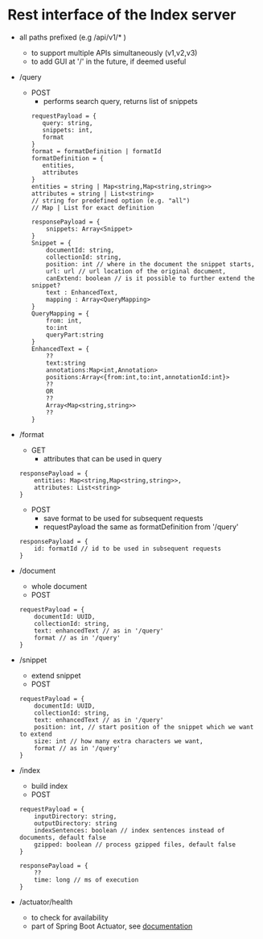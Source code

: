 # Rest interface of the Index server

* all paths prefixed (e.g /api/v1/* )
    * to support multiple APIs simultaneously (v1,v2,v3)
    * to add GUI at '/' in the future, if deemed useful

* /query
     * POST
        * performs search query, returns list of snippets
        ```
        requestPayload = {
           query: string,
           snippets: int,
           format
        }
        format = formatDefinition | formatId
        formatDefinition = {
           entities,
           attributes
        }
        entities = string | Map<string,Map<string,string>>
        attributes = string | List<string>
        // string for predefined option (e.g. "all")
        // Map | List for exact definition
        ```
        ```
        responsePayload = {
            snippets: Array<Snippet>
        }
        Snippet = {
            documentId: string,
            collectionId: string,
            position: int // where in the document the snippet starts,
            url: url // url location of the original document,
            canExtend: boolean // is it possible to further extend the snippet?
            text : EnhancedText,
            mapping : Array<QueryMapping>
        } 
        QueryMapping = {
            from: int,
            to:int
            queryPart:string
        }
        EnhancedText = {
            ??
            text:string
            annotations:Map<int,Annotation>
            positions:Array<{from:int,to:int,annotationId:int}>
            ??
            OR
            ??
            Array<Map<string,string>>
            ??
        }
        ```
* /format
    * GET
        * attributes that can be used in query
    ```
    responsePayload = {
        entities: Map<string,Map<string,string>>,
        attributes: List<string> 
    }
    ```  
    * POST
       * save format to be used for subsequent requests
       * requestPayload the same as formatDefinition from '/query'
    ```
    responsePayload = {
        id: formatId // id to be used in subsequent requests
    }
    ```
* /document
    * whole document
    * POST 
    ```
    requestPayload = {
        documentId: UUID,
        collectionId: string,
        text: enhancedText // as in '/query'
        format // as in '/query'    
    }
    ```
* /snippet
    * extend snippet
    * POST
    ```
    requestPayload = {
        documentId: UUID,
        collectionId: string,
        text: enhancedText // as in '/query'
        position: int, // start position of the snippet which we want to extend
        size: int // how many extra characters we want,
        format // as in '/query'
    }
    ```
 * /index
    * build index
    * POST
    ```
    requestPayload = {
        inputDirectory: string,
        outputDirectory: string
        indexSentences: boolean // index sentences instead of documents, default false
        gzipped: boolean // process gzipped files, default false
    }
    ```
    ```
    responsePayload = {
        ??
        time: long // ms of execution
    }
    ```
 
 * /actuator/health
    * to check for availability
    * part of Spring Boot Actuator, see [documentation](https://docs.spring.io/spring-boot/docs/current/reference/html/production-ready-endpoints.html)
    